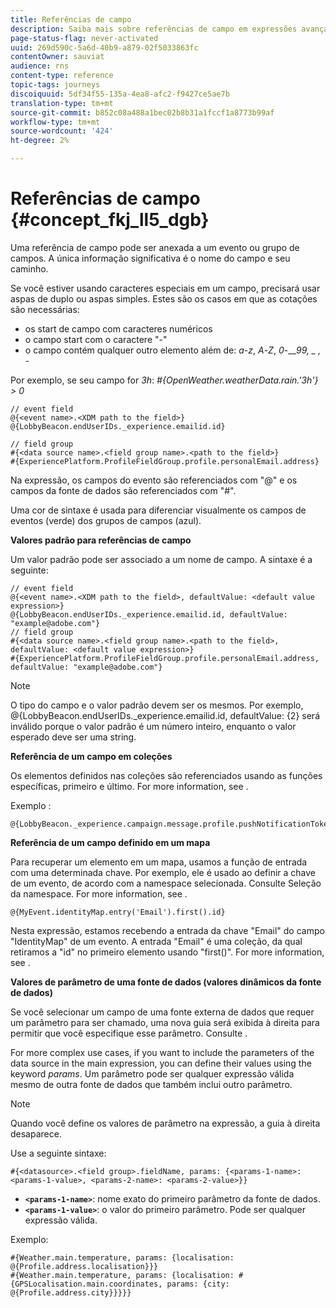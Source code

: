 ```yaml
---
title: Referências de campo
description: Saiba mais sobre referências de campo em expressões avançadas
page-status-flag: never-activated
uuid: 269d590c-5a6d-40b9-a879-02f5033863fc
contentOwner: sauviat
audience: rns
content-type: reference
topic-tags: journeys
discoiquuid: 5df34f55-135a-4ea8-afc2-f9427ce5ae7b
translation-type: tm+mt
source-git-commit: b852c08a488a1bec02b8b31a1fccf1a8773b99af
workflow-type: tm+mt
source-wordcount: '424'
ht-degree: 2%

---
```




# Referências de campo {#concept_fkj_ll5_dgb}

Uma referência de campo pode ser anexada a um evento ou grupo de campos. A única informação significativa é o nome do campo e seu caminho.

Se você estiver usando caracteres especiais em um campo, precisará usar aspas de duplo ou aspas simples. Estes são os casos em que as cotações são necessárias:

* os start de campo com caracteres numéricos
* o campo start com o caractere &quot;-&quot;
* o campo contém qualquer outro elemento além de: _a_-_z_, _A_-_Z_, _0_-___99, _ , -_

Por exemplo, se seu campo for _3h_: _#{OpenWeather.weatherData.rain.&#39;3h&#39;} > 0_

```
// event field
@{<event name>.<XDM path to the field>}
@{LobbyBeacon.endUserIDs._experience.emailid.id}

// field group
#{<data source name>.<field group name>.<path to the field>}
#{ExperiencePlatform.ProfileFieldGroup.profile.personalEmail.address}
```

Na expressão, os campos do evento são referenciados com &quot;@&quot; e os campos da fonte de dados são referenciados com &quot;#&quot;.

Uma cor de sintaxe é usada para diferenciar visualmente os campos de eventos (verde) dos grupos de campos (azul).

**Valores padrão para referências de campo**

Um valor padrão pode ser associado a um nome de campo. A sintaxe é a seguinte:

```
// event field
@{<event name>.<XDM path to the field>, defaultValue: <default value expression>}
@{LobbyBeacon.endUserIDs._experience.emailid.id, defaultValue: "example@adobe.com"}
// field group
#{<data source name>.<field group name>.<path to the field>, defaultValue: <default value expression>}
#{ExperiencePlatform.ProfileFieldGroup.profile.personalEmail.address, defaultValue: "example@adobe.com"}
```

>[!NOTE]
>
>O tipo do campo e o valor padrão devem ser os mesmos. Por exemplo, @{LobbyBeacon.endUserIDs._experience.emailid.id, defaultValue: {2} será inválido porque o valor padrão é um número inteiro, enquanto o valor esperado deve ser uma string.

**Referência de um campo em coleções**

Os elementos definidos nas coleções são referenciados usando as funções específicas, primeiro e último. For more information, see [](../expression/collection-management-functions.md).

Exemplo :

```
@{LobbyBeacon._experience.campaign.message.profile.pushNotificationTokens.all()
```

**Referência de um campo definido em um mapa**

Para recuperar um elemento em um mapa, usamos a função de entrada com uma determinada chave. Por exemplo, ele é usado ao definir a chave de um evento, de acordo com a namespace selecionada. Consulte Seleção da namespace. For more information, see [](../event/selecting-the-namespace.md).

```
@{MyEvent.identityMap.entry('Email').first().id}
```

Nesta expressão, estamos recebendo a entrada da chave &quot;Email&quot; do campo &quot;IdentityMap&quot; de um evento. A entrada &quot;Email&quot; é uma coleção, da qual retiramos a &quot;id&quot; no primeiro elemento usando &quot;first()&quot;. For more information, see [](../expression/collection-management-functions.md).

**Valores de parâmetro de uma fonte de dados (valores dinâmicos da fonte de dados)**

Se você selecionar um campo de uma fonte externa de dados que requer um parâmetro para ser chamado, uma nova guia será exibida à direita para permitir que você especifique esse parâmetro. Consulte [](../expression/expressionadvanced.md).

For more complex use cases, if you want to include the parameters of the data source in the main expression, you can define their values using the keyword _params_. Um parâmetro pode ser qualquer expressão válida mesmo de outra fonte de dados que também inclui outro parâmetro.

>[!NOTE]
>
>Quando você define os valores de parâmetro na expressão, a guia à direita desaparece.

Use a seguinte sintaxe:

```
#{<datasource>.<field group>.fieldName, params: {<params-1-name>: <params-1-value>, <params-2-name>: <params-2-value>}}
```

* **`<params-1-name>`**: nome exato do primeiro parâmetro da fonte de dados.
* **`<params-1-value>`**: o valor do primeiro parâmetro. Pode ser qualquer expressão válida.

Exemplo:

```
#{Weather.main.temperature, params: {localisation: @{Profile.address.localisation}}}
#{Weather.main.temperature, params: {localisation: #{GPSLocalisation.main.coordinates, params: {city: @{Profile.address.city}}}}}
```
